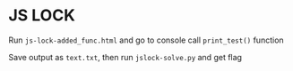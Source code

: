 # JS LOCK

Run `js-lock-added_func.html` and go to console call `print_test()` function

Save output as `text.txt`, then run `jslock-solve.py` and get flag

